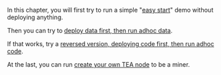 In this chapter, you will first try to run a simple "[easy start](./Easy_start.md)" demo without deploying anything.

Then you can try to [deploy data first, then run adhoc data](./Deploy_data_run_adhoc_code.md).

If that works, try a [reversed version, deploying code first, then run adhoc code](./Deploy_code_run_adhoc_data.md).

At the last, you can run [create your own TEA node](./Run_your_own_TEA_node.md) to be a miner.